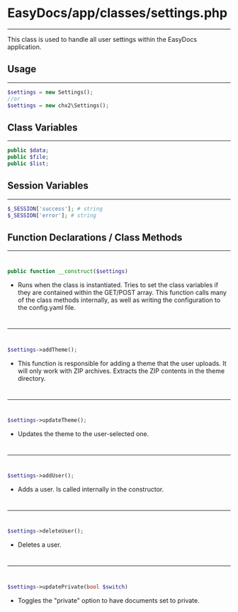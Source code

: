 # EasyDocs/app/classes/settings.php
---
This class is used to handle all user settings within the EasyDocs application.
## Usage
---
```php
$settings = new Settings();
//or
$settings = new chx2\Settings();
```
## Class Variables
---
```php
public $data;
public $file;
public $list;
```
## Session Variables
---
```php
$_SESSION['success']; # string
$_SESSION['error']; # string
```
## Function Declarations / Class Methods
---
# 
```php
public function __construct($settings)
```
* Runs when the class is instantiated. Tries to set the class variables if they are contained within the GET/POST array. This function calls many of the class methods internally, as well as writing the configuration to the config.yaml file.
# 
---
# 
```php
$settings->addTheme();
```
* This function is responsible for adding a theme that the user uploads. It will only work with ZIP archives. Extracts the ZIP contents in the theme directory.
# 
---
# 
```php
$settings->updateTheme();
```
* Updates the theme to the user-selected one.
# 
---
# 
```php
$settings->addUser();
```
* Adds a user. Is called internally in the constructor.
# 
---
# 
```php
$settings->deleteUser();
```
* Deletes a user.
# 
---
# 
```php
$settings->updatePrivate(bool $switch)
```
* Toggles the "private" option to have documents set to private.
